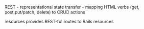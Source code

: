 REST - representational state transfer - mapping HTML verbs (get, post,put/patch, delete) to CRUD actions

resources provides REST-ful routes to Rails resources
